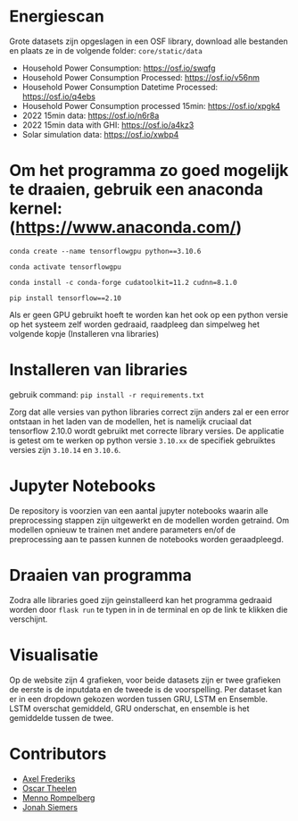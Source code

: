 # Energiescan

Grote datasets zijn opgeslagen in een OSF library, download alle bestanden en plaats ze in de volgende folder: `core/static/data`
- Household Power Consumption: https://osf.io/swqfg
- Household Power Consumption Processed: https://osf.io/v56nm
- Household Power Consumption Datetime Processed: https://osf.io/q4ebs
- Household Power Consumption processed 15min: https://osf.io/xpgk4
- 2022 15min data: https://osf.io/n6r8a
- 2022 15min data with GHI: https://osf.io/a4kz3
- Solar simulation data: https://osf.io/xwbp4

# Om het programma zo goed mogelijk te draaien, gebruik een anaconda kernel: (https://www.anaconda.com/)

`conda create --name tensorflowgpu python==3.10.6`

`conda activate tensorflowgpu`

`conda install -c conda-forge cudatoolkit=11.2 cudnn=8.1.0`

`pip install tensorflow==2.10`

Als er geen GPU gebruikt hoeft te worden kan het ook op een python versie op het systeem zelf worden gedraaid, raadpleeg dan simpelweg het volgende kopje (Installeren vna libraries)

# Installeren van libraries
gebruik command:
`pip install -r requirements.txt`

Zorg dat alle versies van python libraries correct zijn anders zal er een error ontstaan in het laden van de modellen, het is namelijk cruciaal dat tensorflow 2.10.0 wordt gebruikt met correcte library versies. De applicatie is getest om te werken op python versie `3.10.xx` de specifiek gebruiktes versies zijn `3.10.14` en `3.10.6`.

# Jupyter Notebooks
De repository is voorzien van een aantal jupyter notebooks waarin alle preprocessing stappen zijn uitgewerkt en de modellen worden getraind. Om modellen opnieuw te trainen met andere parameters en/of de preprocessing aan te passen kunnen de notebooks worden geraadpleegd.

# Draaien van programma
Zodra alle libraries goed zijn geinstalleerd kan het programma gedraaid worden door `flask run` te typen in in de terminal en op de link te klikken die verschijnt.

# Visualisatie
Op de website zijn 4 grafieken, voor beide datasets zijn er twee grafieken de eerste is de inputdata en de tweede is de voorspelling.
Per dataset kan er in een dropdown gekozen worden tussen GRU, LSTM en Ensemble. LSTM overschat gemiddeld, GRU onderschat, en ensemble is het gemiddelde tussen de twee.

# Contributors
- [Axel Frederiks](https://github.com/ProgrammerGhostPrK)
- [Oscar Theelen](https://github.com/Ozziehman)
- [Menno Rompelberg](https://github.com/MasterDisaster7)
- [Jonah Siemers](https://github.com/Doomayy)

